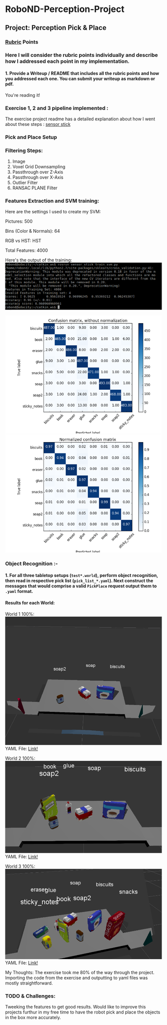 # RoboND-Perception-Project
## Project: Perception Pick & Place
### [Rubric](https://review.udacity.com/#!/rubrics/1067/view) Points
### Here I will consider the rubric points individually and describe how I addressed each point in my implementation.  

#### 1. Provide a Writeup / README that includes all the rubric points and how you addressed each one.  You can submit your writeup as markdown or pdf.  

You're reading it!

### Exercise 1, 2 and 3 pipeline implemented :
The exercise project readme has a detailed explanation about how I went about these steps : [sensor stick](https://github.com/rohitwesley/sensor_stick)

### Pick and Place Setup


### Filtering Steps:
1. Image
2. Voxel Grid Downsampling
3. Passthrough over Z-Axis
4. Passthrough over X-Axis
5. Outlier Filter
6. RANSAC PLANE Filter

### Features Extraction and SVM training:
Here are the settings I used to create my SVM:

Pictures: 500

Bins (Color & Normals): 64

RGB vs HST: HST

Total Features: 4000

Here's the output of the training:
![SVM](https://github.com/rohitwesley/RoboND-Perception-Project/blob/master/images/svmresult1.png)

![Confusion Matrix](https://github.com/rohitwesley/RoboND-Perception-Project/blob/master/images/confusion_matrix3.png)
![Normalized Confusion Matrix](https://github.com/rohitwesley/RoboND-Perception-Project/blob/master/images/normalized_confusion_matrix3.png)

### Object Recognition :- 

#### 1. For all three tabletop setups (`test*.world`), perform object recognition, then read in respective pick list (`pick_list_*.yaml`). Next construct the messages that would comprise a valid `PickPlace` request output them to `.yaml` format.
#### Results for each World:
World 1 100%:
![Object Recognition](https://github.com/rohitwesley/RoboND-Perception-Project/blob/master/images/object_recognition_world1.png)
YAML File: [Link!](https://github.com/rohitwesley/RoboND-Perception-Project/blob/master/pr2_robot/scripts/output_1.yaml)

World 2 100%:
![Object Recognition](https://github.com/rohitwesley/RoboND-Perception-Project/blob/master/images/object_recognition_world2.png)
YAML File: [Link!](https://github.com/rohitwesley/RoboND-Perception-Project/blob/master/pr2_robot/scripts/output_2.yaml)

World 3 100%:
![Object Recognition](https://github.com/rohitwesley/RoboND-Perception-Project/blob/master/images/object_recognition_world3.png)
YAML File: [Link!](https://github.com/rohitwesley/RoboND-Perception-Project/blob/master/pr2_robot/scripts/output_3.yaml)

My Thoughts:
The exercise took me 80% of the way through the project. Importing the code from the exercise and outputting to yaml files was mostly straightforward. 

### TODO & Challenges:
Tweeking the features to get good results.
Would like to improve this projects furthur in my free time to have the robot pick and place the objects in the box more accurately.

